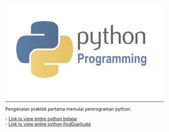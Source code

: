 <p align="center">
    <img src="./logo_python.png" alt="python-logo" style="display: block; margin: 0 auto;">
</p>

---

Pengenalan praktek pertama memulai pemrograman python:

<div align="left">
   - <a href="./belajar-python">Link to view entire python belajar</a>
</div>

<div align="left">
   - <a href="./belajar-findDuplicate">Link to view entire python findDuplicate</a>
</div>


